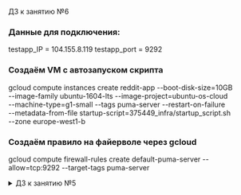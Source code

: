 ДЗ к занятию №6

### Данные для подключения:
testapp_IP = 104.155.8.119
testapp_port = 9292

### Создаём VM с автозапуском скрипта
gcloud compute instances create reddit-app --boot-disk-size=10GB \
--image-family ubuntu-1604-lts --image-project=ubuntu-os-cloud \
--machine-type=g1-small --tags puma-server --restart-on-failure \
--metadata-from-file startup-script=375449_infra/startup_script.sh \
--zone europe-west1-b

### Создаём правило на файерволе через gcloud
gcloud compute firewall-rules create default-puma-server --allow=tcp:9292 --target-tags puma-server

<details>
<summary>ДЗ к занятию №5</summary>

### SSH-подключение к someinternalhost в одну команду
Подключиться к VM someinternalhost 10.132.0.5 через VM bastion 130.211.109.49 :

ssh -J appuser@130.211.109.49 appuser@10.132.0.5

### SSH-подключение к someinternalhost через alias
Подключение через alias - создаём config-файл пользователя на локальной машине

$ cat .ssh/config
Host bastion
HostName 130.211.109.49
User appuser
Host someinternalhost
HostName 10.132.0.5
ProxyJump bastion
User appuser

### Подключение по VPN
Данные для подключения:

bastion_IP = 130.211.109.49
someinternalhost_IP = 10.132.0.5
</details>
